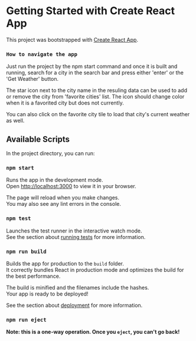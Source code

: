# Getting Started with Create React App

This project was bootstrapped with [Create React App](https://github.com/facebook/create-react-app).

### `How to navigate the app`

Just run the project by the npm start command and once it is built and running, search for a city in the search bar and press either 'enter' or the 'Get Weather' button.

The star icon next to the city name in the resuling data can be used to add or remove the city from 'favorite cities' list. The icon should change color when it is a favorited city but does not currently. 

You can also click on the favorite city tile to load that city's current weather as well.

## Available Scripts

In the project directory, you can run:

### `npm start`

Runs the app in the development mode.\
Open [http://localhost:3000](http://localhost:3000) to view it in your browser.

The page will reload when you make changes.\
You may also see any lint errors in the console.

### `npm test`

Launches the test runner in the interactive watch mode.\
See the section about [running tests](https://facebook.github.io/create-react-app/docs/running-tests) for more information.

### `npm run build`

Builds the app for production to the `build` folder.\
It correctly bundles React in production mode and optimizes the build for the best performance.

The build is minified and the filenames include the hashes.\
Your app is ready to be deployed!

See the section about [deployment](https://facebook.github.io/create-react-app/docs/deployment) for more information.

### `npm run eject`

**Note: this is a one-way operation. Once you `eject`, you can't go back!**
